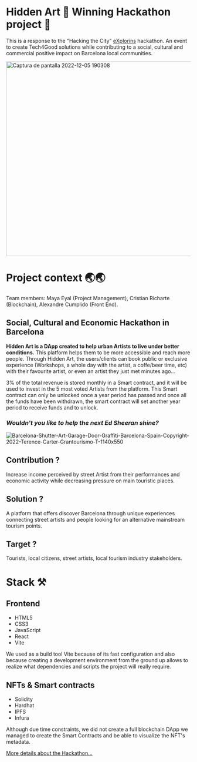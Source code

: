 # Hidden Art 🥇 Winning Hackathon project 🥇

This is a response to the "Hacking the City" <a href="https://www.explorins.com/home">eXplorins</a> hackathon. An event to create Tech4Good solutions while contributing to a social, cultural and commercial positive impact on Barcelona local communities.

<img width="530" alt="Captura de pantalla 2022-12-05 190308" src="https://user-images.githubusercontent.com/102038261/205709591-8519a7c5-c545-4197-bb7e-90cd2fde892a.png">

# Project context 🌏🌏
Team members: Maya Eyal (Project Management), Cristian Richarte (Blockchain), Alexandre Cumplido (Front End).

## Social, Cultural and Economic Hackathon in Barcelona

<strong>Hidden Art is a DApp created to help urban Artists to live under better conditions.</strong> This platform helps them to be more accessible and reach more people. Through Hidden Art, the users/clients can book public or exclusive experience (Workshops, a whole day with the artist, a coffe/beer time, etc) with their favourite artist, or even an artist they just met minutes ago...

3% of the total revenue is stored monthly in a Smart contract, and it will be used to invest in the 5 most voted Artists from the platform. This Smart contract can only be unlocked once a year period has passed and once all the funds have been withdrawn, the smart contract will set another year period to receive funds and to unlock.

### *Wouldn't you like to help the next Ed Sheeran shine?*

![Barcelona-Shutter-Art-Garage-Door-Graffiti-Barcelona-Spain-Copyright-2022-Terence-Carter-Grantourismo-T-1140x550](https://user-images.githubusercontent.com/102038261/205466234-bc623512-8ba9-4e0b-a125-e73976d4d139.png)


## Contribution ?

Increase income perceived by street Artist from their performances and economic activity while decreasing pressure on main touristic places.

## Solution ?

A platform that offers discover Barcelona through unique experiences connecting street artists and people looking for an alternative mainstream tourism points.

## Target ?

Tourists, local citizens, street artists, local tourism industry stakeholders.

# Stack ⚒️
## Frontend

* HTML5
* CSS3
* JavaScript
* React
* Vite

We used as a build tool Vite because of its fast configuration and also because creating a development environment from the ground up allows to realize what dependencies and scripts the project will really require.

## NFTs & Smart contracts

* Solidity
* Hardhat
* IPFS
* Infura

Although due time constraints, we did not create a full blockchain DApp we managed to create the Smart Contracts and be able to visualize the NFT's metadata.


<a href="https://blog.explorins.com/soluciones-del-hackathon-hacking-the-city/">More details about the Hackathon... </a>
 
